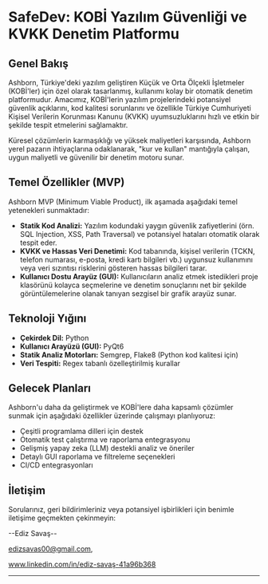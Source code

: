 # SafeDev: KOBİ Yazılım Güvenliği ve KVKK Denetim Platformu

## Genel Bakış

Ashborn, Türkiye'deki yazılım geliştiren Küçük ve Orta Ölçekli İşletmeler (KOBİ'ler) için özel olarak tasarlanmış, kullanımı kolay bir otomatik denetim platformudur. Amacımız, KOBİ'lerin yazılım projelerindeki potansiyel güvenlik açıklarını, kod kalitesi sorunlarını ve özellikle Türkiye Cumhuriyeti Kişisel Verilerin Korunması Kanunu (KVKK) uyumsuzluklarını hızlı ve etkin bir şekilde tespit etmelerini sağlamaktır.

Küresel çözümlerin karmaşıklığı ve yüksek maliyetleri karşısında, Ashborn yerel pazarın ihtiyaçlarına odaklanarak, "kur ve kullan" mantığıyla çalışan, uygun maliyetli ve güvenilir bir denetim motoru sunar.

## Temel Özellikler (MVP)

Ashborn MVP (Minimum Viable Product), ilk aşamada aşağıdaki temel yetenekleri sunmaktadır:

* **Statik Kod Analizi:** Yazılım kodundaki yaygın güvenlik zafiyetlerini (örn. SQL Injection, XSS, Path Traversal) ve potansiyel hataları otomatik olarak tespit eder.
* **KVKK ve Hassas Veri Denetimi:** Kod tabanında, kişisel verilerin (TCKN, telefon numarası, e-posta, kredi kartı bilgileri vb.) uygunsuz kullanımını veya veri sızıntısı risklerini gösteren hassas bilgileri tarar.
* **Kullanıcı Dostu Arayüz (GUI):** Kullanıcıların analiz etmek istedikleri proje klasörünü kolayca seçmelerine ve denetim sonuçlarını net bir şekilde görüntülemelerine olanak tanıyan sezgisel bir grafik arayüz sunar.

## Teknoloji Yığını

* **Çekirdek Dil:** Python
* **Kullanıcı Arayüzü (GUI):** PyQt6
* **Statik Analiz Motorları:** Semgrep, Flake8 (Python kod kalitesi için)
* **Veri Tespiti:** Regex tabanlı özelleştirilmiş kurallar


## Gelecek Planları

Ashborn'u daha da geliştirmek ve KOBİ'lere daha kapsamlı çözümler sunmak için aşağıdaki özellikler üzerinde çalışmayı planlıyoruz:

* Çeşitli programlama dilleri için destek
* Otomatik test çalıştırma ve raporlama entegrasyonu
* Gelişmiş yapay zeka (LLM) destekli analiz ve öneriler
* Detaylı GUI raporlama ve filtreleme seçenekleri
* CI/CD entegrasyonları

## İletişim

Sorularınız, geri bildirimleriniz veya potansiyel işbirlikleri için benimle iletişime geçmekten çekinmeyin:

--Ediz Savaş--

edizsavas00@gmail.com,

www.linkedin.com/in/ediz-savaş-41a96b368

---
